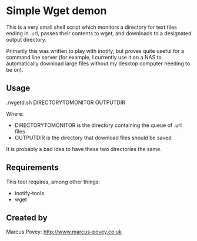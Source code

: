 Simple Wget demon
=================

This is a very small shell script which monitors a directory for text files ending in .url, passes their
contents to wget, and downloads to a designated output directory.

Primarily this was written to play with inotify, but proves quite useful for a command line server (for example,
I currently use it on a NAS to automatically download large files without my desktop computer needing to be on).

Usage
-----

  ./wgetd.sh DIRECTORYTOMONITOR OUTPUTDIR

Where:

* DIRECTORYTOMONITOR is the directory containing the queue of .url files
* OUTPUTDIR is the directory that download files should be saved

It is probably a bad idea to have these two directories the same.

Requirements
------------

This tool requires, among other things:

* inotify-tools
* wget

Created by
----------

Marcus Povey: <http://www.marcus-povey.co.uk>

